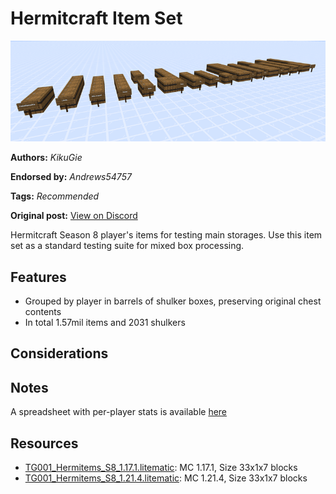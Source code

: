 # Hermitcraft Item Set
<img alt="image.png" src="images/image.png?raw=1">

**Authors:** *KikuGie*

**Endorsed by:** *Andrews54757*

**Tags:** *Recommended*

**Original post:** [View on Discord](https://discord.com/channels/1375556143186837695/1388626280060158094)

Hermitcraft Season 8 player's items for testing main storages. Use this item set as a standard testing suite for mixed box processing.
## Features
- Grouped by player in barrels of shulker boxes, preserving original chest contents
- In total 1.57mil items and 2031 shulkers
## Considerations

## Notes
A spreadsheet with per-player stats is available [here](https://docs.google.com/spreadsheets/d/19sWI78msXHRVCwSgc6w5sglSjWgeYYLOBmrBY4cUgu4/edit?usp=sharing)

## Resources
- [TG001_Hermitems_S8_1.17.1.litematic](attachments/TG001_Hermitems_S8_1.17.1.litematic): MC 1.17.1, Size 33x1x7 blocks
- [TG001_Hermitems_S8_1.21.4.litematic](attachments/TG001_Hermitems_S8_1.21.4.litematic): MC 1.21.4, Size 33x1x7 blocks
